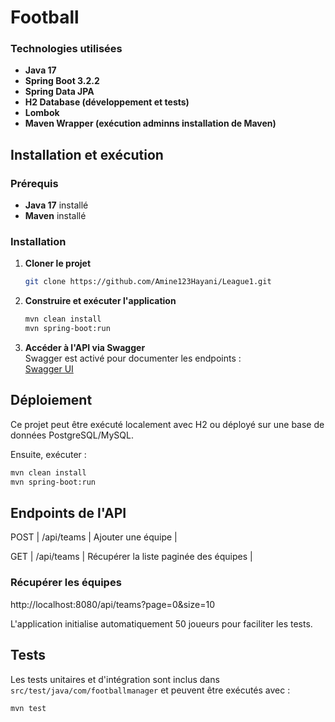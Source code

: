 # Football

### Technologies utilisées

- **Java 17**
- **Spring Boot 3.2.2**
- **Spring Data JPA**
- **H2 Database (développement et tests)**
- **Lombok**
- **Maven Wrapper (exécution adminns installation de Maven)**

## Installation et exécution

### Prérequis

- **Java 17** installé
- **Maven** installé

### Installation

1. **Cloner le projet**

    ```bash
    git clone https://github.com/Amine123Hayani/League1.git

2. **Construire et exécuter l'application**

    ```bash
    mvn clean install
    mvn spring-boot:run
    ```

3. **Accéder à l'API via Swagger**  
   Swagger est activé pour documenter les endpoints :  
   [Swagger UI](http://localhost:8080/swagger-ui.html)

## Déploiement

Ce projet peut être exécuté localement avec H2 ou déployé sur une base de données PostgreSQL/MySQL.

Ensuite, exécuter :

```bash
mvn clean install
mvn spring-boot:run
```

## Endpoints de l'API
POST    | /api/teams   | Ajouter une équipe |

GET     | /api/teams   | Récupérer la liste paginée des équipes |


### Récupérer les équipes


 http://localhost:8080/api/teams?page=0&size=10


L'application initialise automatiquement 50 joueurs pour faciliter les tests.

## Tests

Les tests unitaires et d'intégration sont inclus dans `src/test/java/com/footballmanager` et peuvent être exécutés avec :

```bash
mvn test
```